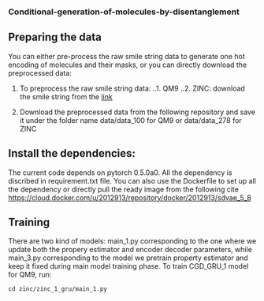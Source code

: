 ### Conditional-generation-of-molecules-by-disentanglement

## Preparing the data
You can either pre-process the raw smile string data to generate one hot encoding of molecules and their masks, or you can directly download the preprocessed data:
1. To preprocess the raw smile string data:
..1. QM9
..2. ZINC: download the smile string from the [link](https://www.dropbox.com/sh/621ufmvqgg5h2d8/AAC5y8QTKdtEdBa4HX0jX8fwa/data/zinc?dl=0&preview=250k_rndm_zinc_drugs_clean.smi&subfolder_nav_tracking=1)

1. Download the preprocessed data from the following repository and save it under the folder name data/data_100 for QM9 or data/data_278 for ZINC

## Install the dependencies:
The current code depends on pytorch 0.5.0a0. All the dependency is discribed in requirement.txt file. You can also use the Dockerfile to set up all the dependency or directly pull the ready image from the following cite https://cloud.docker.com/u/2012913/repository/docker/2012913/sdvae_5_8

## Training 

There are two kind of models: main_1.py corresponding to the one where we update both the propery estimator and encoder decoder parameters, while main_3.py corresponding to the model we pretrain property estimator and keep it fixed during main model training phase.
To train CGD_GRU_1 model for QM9, run:
```
cd zinc/zinc_1_gru/main_1.py
```
